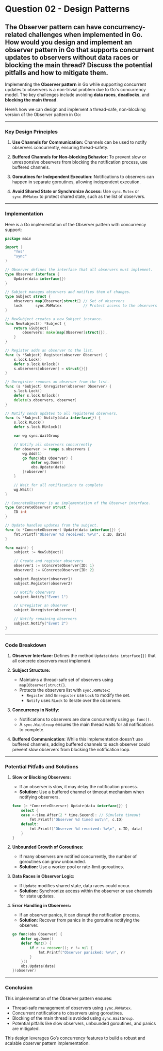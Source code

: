 # Question 02 - Design Patterns

## The Observer pattern can have concurrency-related challenges when implemented in Go. How would you design and implement an observer pattern in Go that supports concurrent updates to observers without data races or blocking the main thread? Discuss the potential pitfalls and how to mitigate them.



Implementing the **Observer pattern** in Go while supporting concurrent updates to observers is a non-trivial problem due to Go's concurrency model. The key challenges include avoiding **data races**, **deadlocks**, and **blocking the main thread**.

Here’s how we can design and implement a thread-safe, non-blocking version of the Observer pattern in Go:

---

### **Key Design Principles**
1. **Use Channels for Communication:**
   Channels can be used to notify observers concurrently, ensuring thread-safety.
   
2. **Buffered Channels for Non-blocking Behavior:**
   To prevent slow or unresponsive observers from blocking the notification process, use buffered channels.

3. **Goroutines for Independent Execution:**
   Notifications to observers can happen in separate goroutines, allowing independent execution.

4. **Avoid Shared State or Synchronize Access:**
   Use `sync.Mutex` or `sync.RWMutex` to protect shared state, such as the list of observers.

---

### **Implementation**
Here is a Go implementation of the Observer pattern with concurrency support:

```go
package main

import (
	"fmt"
	"sync"
)

// Observer defines the interface that all observers must implement.
type Observer interface {
	Update(data interface{})
}

// Subject manages observers and notifies them of changes.
type Subject struct {
	observers map[Observer]struct{} // Set of observers
	lock      sync.RWMutex          // Protect access to the observers
}

// NewSubject creates a new Subject instance.
func NewSubject() *Subject {
	return &Subject{
		observers: make(map[Observer]struct{}),
	}
}

// Register adds an observer to the list.
func (s *Subject) Register(observer Observer) {
	s.lock.Lock()
	defer s.lock.Unlock()
	s.observers[observer] = struct{}{}
}

// Unregister removes an observer from the list.
func (s *Subject) Unregister(observer Observer) {
	s.lock.Lock()
	defer s.lock.Unlock()
	delete(s.observers, observer)
}

// Notify sends updates to all registered observers.
func (s *Subject) Notify(data interface{}) {
	s.lock.RLock()
	defer s.lock.RUnlock()

	var wg sync.WaitGroup

	// Notify all observers concurrently
	for observer := range s.observers {
		wg.Add(1)
		go func(obs Observer) {
			defer wg.Done()
			obs.Update(data)
		}(observer)
	}

	// Wait for all notifications to complete
	wg.Wait()
}

// ConcreteObserver is an implementation of the Observer interface.
type ConcreteObserver struct {
	ID int
}

// Update handles updates from the subject.
func (c *ConcreteObserver) Update(data interface{}) {
	fmt.Printf("Observer %d received: %v\n", c.ID, data)
}

func main() {
	subject := NewSubject()

	// Create and register observers
	observer1 := &ConcreteObserver{ID: 1}
	observer2 := &ConcreteObserver{ID: 2}

	subject.Register(observer1)
	subject.Register(observer2)

	// Notify observers
	subject.Notify("Event 1")

	// Unregister an observer
	subject.Unregister(observer1)

	// Notify remaining observers
	subject.Notify("Event 2")
}
```

---

### **Code Breakdown**
1. **Observer Interface:**
   Defines the method `Update(data interface{})` that all concrete observers must implement.

2. **Subject Structure:**
   - Maintains a thread-safe set of observers using `map[Observer]struct{}`.
   - Protects the observers list with `sync.RWMutex`:
     - `Register` and `Unregister` use `Lock` to modify the set.
     - `Notify` uses `RLock` to iterate over the observers.

3. **Concurrency in Notify:**
   - Notifications to observers are done concurrently using `go func()`.
   - A `sync.WaitGroup` ensures the main thread waits for all notifications to complete.

4. **Buffered Communication:**
   While this implementation doesn’t use buffered channels, adding buffered channels to each observer could prevent slow observers from blocking the notification loop.

---

### **Potential Pitfalls and Solutions**

1. **Slow or Blocking Observers:**
   - If an observer is slow, it may delay the notification process.
   - **Solution:** Use a buffered channel or timeout mechanism when notifying observers.

   ```go
   func (c *ConcreteObserver) Update(data interface{}) {
       select {
       case <-time.After(2 * time.Second): // Simulate timeout
           fmt.Printf("Observer %d timed out\n", c.ID)
       default:
           fmt.Printf("Observer %d received: %v\n", c.ID, data)
       }
   }
   ```

2. **Unbounded Growth of Goroutines:**
   - If many observers are notified concurrently, the number of goroutines can grow unbounded.
   - **Solution:** Use a worker pool or rate-limit goroutines.

3. **Data Races in Observer Logic:**
   - If `Update` modifies shared state, data races could occur.
   - **Solution:** Synchronize access within the observer or use channels for state updates.

4. **Error Handling in Observers:**
   - If an observer panics, it can disrupt the notification process.
   - **Solution:** Recover from panics in the goroutine notifying the observer.

   ```go
   go func(obs Observer) {
       defer wg.Done()
       defer func() {
           if r := recover(); r != nil {
               fmt.Printf("Observer panicked: %v\n", r)
           }
       }()
       obs.Update(data)
   }(observer)
   ```

---

### **Conclusion**
This implementation of the Observer pattern ensures:
- Thread-safe management of observers using `sync.RWMutex`.
- Concurrent notifications to observers using goroutines.
- Blocking of the main thread is avoided using `sync.WaitGroup`.
- Potential pitfalls like slow observers, unbounded goroutines, and panics are mitigated.

This design leverages Go’s concurrency features to build a robust and scalable observer pattern implementation.